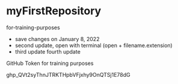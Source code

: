 # myFirstRepository
for-training-purposes

- save changes on January 8, 2022
- second update, open with terminal (open + filename.extension)
- third update
fourth update

GitHub Token for training purposes

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
